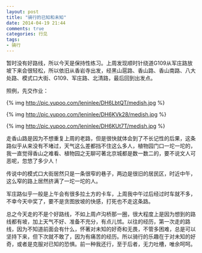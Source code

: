 ```yaml
---
layout: post
title: "骑行的已知和未知"
date: 2014-04-19 21:44
comments: true
categories: 行见
tags:
- 骑行
---
```


暂时没有好路线，所以今天是保持性练习。上周发现顺时针绕道G109从军庄路放坡下来会很轻松，所以依旧从香岩寺出发，经黑山扈路、香山路、香山南路、八大处路、模式口大街、G109、军庄路、北清路，最后回到出发点。

照例，先交作业：

{% img http://pic.yupoo.com/leninlee/DH6LbtQT/medish.jpg %}

{% img http://pic.yupoo.com/leninlee/DH6KVk28/medish.jpg %}

{% img http://pic.yupoo.com/leninlee/DH6KUt7T/medish.jpg %}

走香山路是因为不想重复上周的老路，但是很快就体会到了不长记性的后果，这条路似乎从来没有不堵过，天气这么差都挡不住这么多人，植物园门口一坨一坨的，我一直觉得香山之难看、植物园之无聊可著北京城都是数一数二的，要不说文人可恶呢，忽悠了多少人！

传说中的模式口大街居然只是一条很窄的巷子，两边是很旧的居民区，时近中午，这么窄的路上居然挤满了一坨一坨的人。

军庄路似乎一般是上午会有很多拉土方的卡车，上周我中午过后经过时车就不多，不幸今天中奖了，要不是贪图放坡的快感，打死也不走这条路。

总之今天走的不是个好路线，不如上周卢沟桥那一圈，很大程度上是因为想到的路线都有坡，加上天气不好、准备不充分，有点儿怵。以往的经历，第一次走的路线，因为不知道前面会有什么，怀著对未知的好奇和无畏，不管多困难，总是可以坚持下来，但下次就不敢了，因为有痛苦的经历。所以骑行的乐趣在于对未知的好奇，或者是克服对已知的恐惧。前一种我还行，至于后者，无力吐槽，唯余呵呵。

